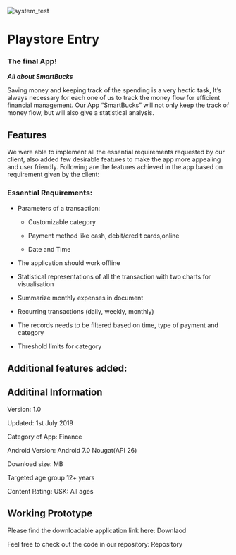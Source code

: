 ![system_test](http://dudurochatec.com.br/wp-content/uploads/2018/06/google_play_logo.png)

# Playstore Entry 
### The final App!

***All about SmartBucks***

Saving money and keeping track of the spending is a very hectic task, It’s always necessary for each one of us to track the money flow for efficient financial management. Our App “SmartBucks” will not only keep the track of money flow, but will also give a statistical analysis.

## Features

We were able to implement all the essential requirements requested by our client, also added few desirable features to make the app more appealing and user friendly. 
Following are the features achieved in the app based on requirement given by the client:

### Essential Requirements:

- Parameters of a transaction:

	- Customizable category

	- Payment method like cash, debit/credit cards,online

	- Date and Time

- The application should work offline

- Statistical representations of all the transaction with two charts for visualisation

- Summarize monthly expenses in document

- Recurring transactions (daily, weekly, monthly)

- The records needs to be filtered based on time, type of payment and category

- Threshold limits for category

## Additional features added:


## Additinal Information

Version: 1.0

Updated: 1st July 2019

Category of App: Finance

Android Version: Android 7.0 Nougat(API 26)

Download size:  MB

Targeted age group 12+ years

Content Rating: USK: All ages

## Working Prototype

Please find the downloadable application link here: Downlaod

Feel free to check out the code in our repository: Repository
